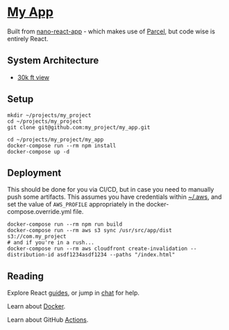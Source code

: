 # [My App](http://my_app.io)

Built from [nano-react-app](https://github.com/adrianmcli/nano-react-app) - which makes use of [Parcel](https://parceljs.org/), but code wise is entirely React.

## System Architecture

- [30k ft view](https://draw.io)

## Setup

```shell
mkdir ~/projects/my_project
cd ~/projects/my_project
git clone git@github.com:my_project/my_app.git

cd ~/projects/my_project/my_app
docker-compose run --rm npm install
docker-compose up -d
```

## Deployment

This should be done for you via CI/CD, but in case you need to manually push some artifacts. This assumes you have credentials within [~/.aws](https://docs.aws.amazon.com/cli/latest/userguide/cli-configure-files.html), and set the value of `AWS_PROFILE` appropriately in the docker-compose.override.yml file.

```shell
docker-compose run --rm npm run build
docker-compose run --rm aws s3 sync /usr/src/app/dist s3://com.my_project
# and if you're in a rush...
docker-compose run --rm aws cloudfront create-invalidation --distribution-id asdf1234asdf1234 --paths "/index.html"
```

## Reading

Explore React [guides](https://reactjs.org/docs/hello-world.html), or jump in [chat](https://www.reactiflux.com) for help.

Learn about [Docker](https://docs.docker.com/compose/gettingstarted).

Learn about GitHub [Actions](https://help.github.com/en/actions/reference/workflow-syntax-for-github-actions).
